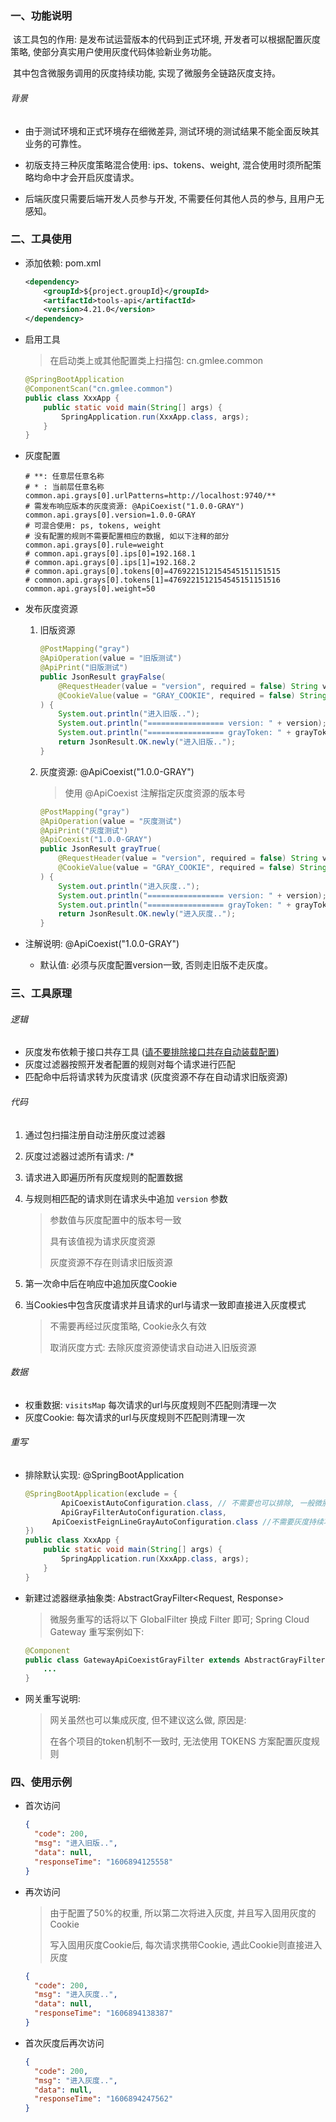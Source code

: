 ### 一、功能说明

​		该工具包的作用: 是发布试运营版本的代码到正式环境, 开发者可以根据配置灰度策略, 使部分真实用户使用灰度代码体验新业务功能。

​		其中包含微服务调用的灰度持续功能, 实现了微服务全链路灰度支持。

###### 背景

- 由于测试环境和正式环境存在细微差异, 测试环境的测试结果不能全面反映其业务的可靠性。

- 初版支持三种灰度策略混合使用: ips、tokens、weight, 混合使用时须所配策略均命中才会开启灰度请求。

- 后端灰度只需要后端开发人员参与开发, 不需要任何其他人员的参与, 且用户无感知。

  



### 二、工具使用

- 添加依赖: pom.xml

  ```xml
  <dependency>
      <groupId>${project.groupId}</groupId>
      <artifactId>tools-api</artifactId>
      <version>4.21.0</version>
  </dependency>
  ```

- 启用工具

  > 在启动类上或其他配置类上扫描包: cn.gmlee.common

  ```java
  @SpringBootApplication
  @ComponentScan("cn.gmlee.common")
  public class XxxApp {
      public static void main(String[] args) {
          SpringApplication.run(XxxApp.class, args);
      }
  }
  ```

- 灰度配置

  ```properties
  # **: 任意层任意名称
  # * : 当前层任意名称
  common.api.grays[0].urlPatterns=http://localhost:9740/**
  # 需发布响应版本的灰度资源: @ApiCoexist("1.0.0-GRAY")
  common.api.grays[0].version=1.0.0-GRAY
  # 可混合使用: ps, tokens, weight
  # 没有配置的规则不需要配置相应的数据, 如以下注释的部分
  common.api.grays[0].rule=weight
  # common.api.grays[0].ips[0]=192.168.1
  # common.api.grays[0].ips[1]=192.168.2
  # common.api.grays[0].tokens[0]=4769221512154545151151515
  # common.api.grays[0].tokens[1]=4769221512154545151151516
  common.api.grays[0].weight=50
  ```

  

- 发布灰度资源

  1. 旧版资源

      ```java
      @PostMapping("gray")
      @ApiOperation(value = "旧版测试")
      @ApiPrint("旧版测试")
      public JsonResult grayFalse(
          @RequestHeader(value = "version", required = false) String version,
          @CookieValue(value = "GRAY_COOKIE", required = false) String grayToken
      ) {
          System.out.println("进入旧版..");
          System.out.println("================= version: " + version);
          System.out.println("================= grayToken: " + grayToken);
          return JsonResult.OK.newly("进入旧版..");
      }
      ```

  2. 灰度资源: @ApiCoexist("1.0.0-GRAY")

      > 使用 @ApiCoexist 注解指定灰度资源的版本号
      
      ```java
      @PostMapping("gray")
      @ApiOperation(value = "灰度测试")
      @ApiPrint("灰度测试")
      @ApiCoexist("1.0.0-GRAY")
      public JsonResult grayTrue(
          @RequestHeader(value = "version", required = false) String version,
          @CookieValue(value = "GRAY_COOKIE", required = false) String grayToken
      ) {
          System.out.println("进入灰度..");
          System.out.println("================= version: " + version);
          System.out.println("================= grayToken: " + grayToken);
          return JsonResult.OK.newly("进入灰度..");
      }
      ```

- 注解说明: @ApiCoexist("1.0.0-GRAY")

  - 默认值: 必须与灰度配置version一致, 否则走旧版不走灰度。



### 三、工具原理

###### 逻辑

- 灰度发布依赖于接口共存工具 (<u>请不要排除接口共存自动装载配置</u>)
- 灰度过滤器按照开发者配置的规则对每个请求进行匹配
- 匹配命中后将请求转为灰度请求 (灰度资源不存在自动请求旧版资源)



###### 代码

1. 通过包扫描注册自动注册灰度过滤器

2. 灰度过滤器过滤所有请求: /*

3. 请求进入即遍历所有灰度规则的配置数据

4. 与规则相匹配的请求则在请求头中追加 `version` 参数

   > 参数值与灰度配置中的版本号一致
   >
   > 具有该值视为请求灰度资源
   >
   > 灰度资源不存在则请求旧版资源

5. 第一次命中后在响应中追加灰度Cookie

6. 当Cookies中包含灰度请求并且请求的url与请求一致即直接进入灰度模式

   > 不需要再经过灰度策略, Cookie永久有效
   >
   > 取消灰度方式: 去除灰度资源使请求自动进入旧版资源



###### 数据

- 权重数据: `visitsMap` 每次请求的url与灰度规则不匹配则清理一次
- 灰度Cookie: 每次请求的url与灰度规则不匹配则清理一次



###### 重写

- 排除默认实现: @SpringBootApplication

  ```java
  @SpringBootApplication(exclude = {
          ApiCoexistAutoConfiguration.class, // 不需要也可以排除, 一般微服务会留下, 网关等服务会排除
          ApiGrayFilterAutoConfiguration.class,
      	ApiCoexistFeignLineGrayAutoConfiguration.class //不需要灰度持续功能可以排除: 全链路灰度的支撑
  })
  public class XxxApp {
      public static void main(String[] args) {
          SpringApplication.run(XxxApp.class, args);
      }
  }
  ```

- 新建过滤器继承抽象类: AbstractGrayFilter<Request, Response>

  > 微服务重写的话将以下 GlobalFilter 换成 Filter 即可; Spring Cloud Gateway 重写案例如下: 

  ```java
  @Component
  public class GatewayApiCoexistGrayFilter extends AbstractGrayFilter<ServerHttpRequest, ServerHttpResponse> implements GlobalFilter { 
      ...
  }
  ```

- 网关重写说明: 

  > 网关虽然也可以集成灰度, 但不建议这么做, 原因是: 
  >
  > 在各个项目的token机制不一致时, 无法使用 TOKENS 方案配置灰度规则



### 四、使用示例

- 首次访问

  ```json
  {
    "code": 200,
    "msg": "进入旧版..",
    "data": null,
    "responseTime": "1606894125558"
  }
  ```

- 再次访问

  > 由于配置了50%的权重, 所以第二次将进入灰度, 并且写入固用灰度的Cookie
  >
  > 写入固用灰度Cookie后, 每次请求携带Cookie, 遇此Cookie则直接进入灰度

  ```json
  {
    "code": 200,
    "msg": "进入灰度..",
    "data": null,
    "responseTime": "1606894138387"
  }
  ```

- 首次灰度后再次访问

  ```json
  {
    "code": 200,
    "msg": "进入灰度..",
    "data": null,
    "responseTime": "1606894247562"
  }
  ```
